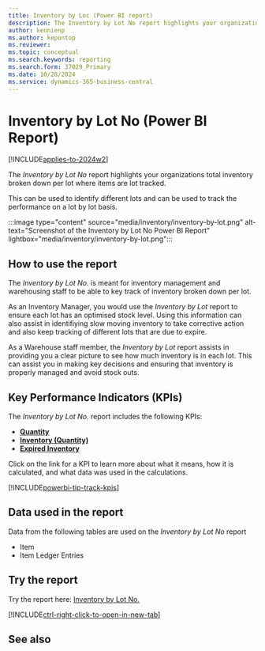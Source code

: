 ```yaml
---
title: Inventory by Loc (Power BI report)
description: The Inventory by Lot No report highlights your organizations total inventory broken down per lot.
author: kennienp
ms.author: kepontop
ms.reviewer: 
ms.topic: conceptual
ms.search.keywords: reporting
ms.search.form: 37029_Primary
ms.date: 10/28/2024
ms.service: dynamics-365-business-central
---
```


# Inventory by Lot No (Power BI Report)
[!INCLUDE[applies-to-2024w2](includes/applies-to-2024w2.md)]


The *Inventory by Lot No* report highlights your organizations total inventory broken down per lot where items are lot tracked. 

This can be used to identify different lots and can be used to track the performance on a lot by lot basis.

:::image type="content" source="media/inventory/inventory-by-lot.png" alt-text="Screenshot of the Inventory by Lot No Power BI Report" lightbox="media/inventory/inventory-by-lot.png":::

## How to use the report

The *Inventory by Lot No.* is meant for inventory management and warehousing staff to be able to key track of inventory broken down per lot.

As an Inventory Manager, you would use the *Inventory by Lot* report to ensure each lot has an optimised stock level. Using this information can also assist in identifiying slow moving inventory to take corrective action and also keep tracking of different lots that are due to expire.

As a Warehouse staff member, the *Inventory by Lot* report assists in providing you a clear picture to see how much inventory is in each lot. This can assist you in making key decisions and ensuring that inventory is properly managed and avoid stock outs.


## Key Performance Indicators (KPIs)

The *Inventory by Lot No.* report includes the following KPIs:

- [**Quantity**](inventory-powerbi-inventory-app-kpis.md#quantity)
- [**Inventory (Quantity)**](inventory-powerbi-inventory-app-kpis.md#inventory-quantity)
- [**Expired Inventory**](inventory-powerbi-inventory-app-kpis.md#expired-inventory)

Click on the link for a KPI to learn more about what it means, how it is calculated, and what data was used in the calculations. 

[!INCLUDE[powerbi-tip-track-kpis](includes/powerbi-tip-track-kpis.md)]

## Data used in the report

Data from the following tables are used on the *Inventory by Lot No* report
- Item
- Item Ledger Entries


## Try the report

Try the report here: [Inventory by Lot No.](https://businesscentral.dynamics.com?page=37029)

[!INCLUDE[ctrl-right-click-to-open-in-new-tab](includes/ctrl-right-click-to-open-in-new-tab.md)]

## See also
